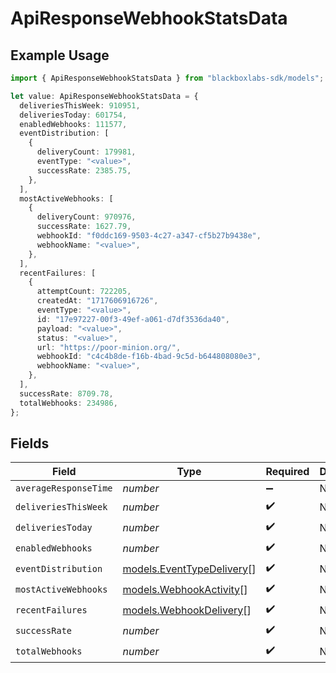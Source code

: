 # ApiResponseWebhookStatsData

## Example Usage

```typescript
import { ApiResponseWebhookStatsData } from "blackboxlabs-sdk/models";

let value: ApiResponseWebhookStatsData = {
  deliveriesThisWeek: 910951,
  deliveriesToday: 601754,
  enabledWebhooks: 111577,
  eventDistribution: [
    {
      deliveryCount: 179981,
      eventType: "<value>",
      successRate: 2385.75,
    },
  ],
  mostActiveWebhooks: [
    {
      deliveryCount: 970976,
      successRate: 1627.79,
      webhookId: "f0ddc169-9503-4c27-a347-cf5b27b9438e",
      webhookName: "<value>",
    },
  ],
  recentFailures: [
    {
      attemptCount: 722205,
      createdAt: "1717606916726",
      eventType: "<value>",
      id: "17e97227-00f3-49ef-a061-d7df3536da40",
      payload: "<value>",
      status: "<value>",
      url: "https://poor-minion.org/",
      webhookId: "c4c4b8de-f16b-4bad-9c5d-b644808080e3",
      webhookName: "<value>",
    },
  ],
  successRate: 8709.78,
  totalWebhooks: 234986,
};
```

## Fields

| Field                                                        | Type                                                         | Required                                                     | Description                                                  |
| ------------------------------------------------------------ | ------------------------------------------------------------ | ------------------------------------------------------------ | ------------------------------------------------------------ |
| `averageResponseTime`                                        | *number*                                                     | :heavy_minus_sign:                                           | N/A                                                          |
| `deliveriesThisWeek`                                         | *number*                                                     | :heavy_check_mark:                                           | N/A                                                          |
| `deliveriesToday`                                            | *number*                                                     | :heavy_check_mark:                                           | N/A                                                          |
| `enabledWebhooks`                                            | *number*                                                     | :heavy_check_mark:                                           | N/A                                                          |
| `eventDistribution`                                          | [models.EventTypeDelivery](../models/eventtypedelivery.md)[] | :heavy_check_mark:                                           | N/A                                                          |
| `mostActiveWebhooks`                                         | [models.WebhookActivity](../models/webhookactivity.md)[]     | :heavy_check_mark:                                           | N/A                                                          |
| `recentFailures`                                             | [models.WebhookDelivery](../models/webhookdelivery.md)[]     | :heavy_check_mark:                                           | N/A                                                          |
| `successRate`                                                | *number*                                                     | :heavy_check_mark:                                           | N/A                                                          |
| `totalWebhooks`                                              | *number*                                                     | :heavy_check_mark:                                           | N/A                                                          |